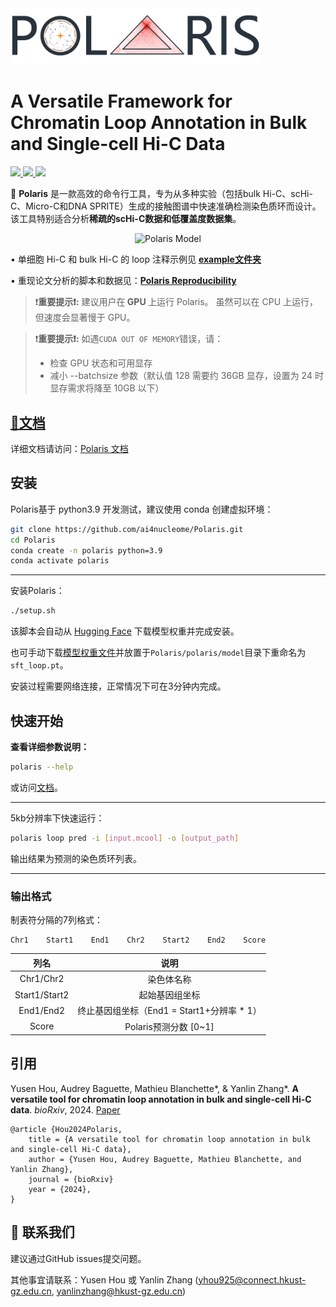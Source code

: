<img src="./logo.png" alt="Polaris" title="Polaris" width="400">

# A Versatile Framework for Chromatin Loop Annotation in Bulk and Single-cell Hi-C Data

<a href="https://github.com/ai4nucleome/Polaris/releases/latest">
   <img src="https://img.shields.io/badge/Polaris-v1.1.0-green">
   <img src="https://img.shields.io/badge/platform-Linux%20%7C%20Mac%20-green">
   <img src="https://img.shields.io/badge/Language-python3-green">
   <!-- <img src="https://img.shields.io/badge/dependencies-tested-green"> -->
</a>  

🌟 **Polaris** 是一款高效的命令行工具，专为从多种实验（包括bulk Hi-C、scHi-C、Micro-C和DNA SPRITE）生成的接触图谱中快速准确检测染色质环而设计。该工具特别适合分析**稀疏的scHi-C数据和低覆盖度数据集**。

<div style="text-align: center;">
    <img src="./Polaris.png" alt="Polaris Model" title="Polaris Model" width="600">
</div>


• 单细胞 Hi-C 和 bulk Hi-C 的 loop 注释示例见 [**example文件夹**](https://github.com/ai4nucleome/Polaris/tree/master/example)

• 重现论文分析的脚本和数据见：[**Polaris Reproducibility**](https://zenodo.org/records/14294273)

> ❗️<b>重要提示❗️:</b> 建议用户在<b> GPU </b>上运行 Polaris。
> 虽然可以在 CPU 上运行，但速度会显著慢于 GPU。

> ❗️**重要提示❗️:** 如遇`CUDA OUT OF MEMORY`错误，请：
> - 检查 GPU 状态和可用显存
> - 减小 --batchsize 参数（默认值 128 需要约 36GB 显存，设置为 24 时显存需求将降至 10GB 以下）

## [📝文档](https://nucleome-polaris.readthedocs.io/en/latest/)
详细文档请访问：[Polaris 文档](https://nucleome-polaris.readthedocs.io/en/latest/)

## 安装
Polaris基于 python3.9 开发测试，建议使用 conda 创建虚拟环境：

```bash
git clone https://github.com/ai4nucleome/Polaris.git
cd Polaris
conda create -n polaris python=3.9
conda activate polaris
```
-------
安装Polaris：
```bash
./setup.sh
```
该脚本会自动从 [Hugging Face](https://huggingface.co/rr-ss/Polaris) 下载模型权重并完成安装。

也可手动下载[模型权重文件](https://huggingface.co/rr-ss/Polaris/resolve/main/polaris/model/sft_loop.pt?download=true)并放置于`Polaris/polaris/model`目录下重命名为 `sft_loop.pt`。

安装过程需要网络连接，正常情况下可在3分钟内完成。

## 快速开始
**查看详细参数说明：**
```bash
polaris --help
```
或访问[文档](https://nucleome-polaris.readthedocs.io/en/latest/)。

---
5kb分辨率下快速运行：
```bash
polaris loop pred -i [input.mcool] -o [output_path]
```
输出结果为预测的染色质环列表。

---
### 输出格式
制表符分隔的7列格式：
```
Chr1    Start1    End1    Chr2    Start2    End2    Score
```
|     列名     |                               说明                               |
|:-----------:|:---------------------------------------------------------------:|
|  Chr1/Chr2  | 染色体名称                                                       |
| Start1/Start2 | 起始基因组坐标                                                   |
|  End1/End2  | 终止基因组坐标（End1 = Start1+分辨率 * 1）                             |
|    Score    | Polaris预测分数 [0~1]                                            | 

## 引用
Yusen Hou, Audrey Baguette, Mathieu Blanchette*, & Yanlin Zhang*. __A versatile tool for chromatin loop annotation in bulk and single-cell Hi-C data__. _bioRxiv_, 2024. [Paper](https://doi.org/10.1101/2024.12.24.630215)
<br>
```
@article {Hou2024Polaris,
	title = {A versatile tool for chromatin loop annotation in bulk and single-cell Hi-C data},
	author = {Yusen Hou, Audrey Baguette, Mathieu Blanchette, and Yanlin Zhang},
	journal = {bioRxiv}
	year = {2024},
}
```

## 📩 联系我们
建议通过GitHub issues提交问题。

其他事宜请联系：Yusen Hou 或 Yanlin Zhang (yhou925@connect.hkust-gz.edu.cn,  yanlinzhang@hkust-gz.edu.cn)